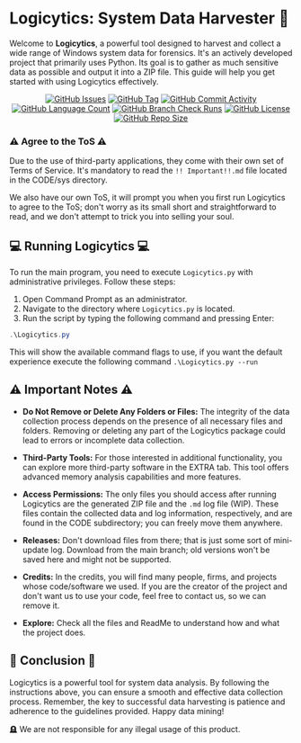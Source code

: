 # Logicytics: System Data Harvester 📎

Welcome to **Logicytics**, a powerful tool designed to harvest and collect a wide range of Windows system data for forensics. It's an actively developed project that primarily uses Python. Its goal is to gather as much sensitive data as possible and output it into a ZIP file. This guide will help you get started with using Logicytics effectively.

<div align="center">
    <a href="https://github.com/DefinetlyNotAI/Logicytics/issues"><img src="https://img.shields.io/github/issues/DefinetlyNotAI/Logicytics" alt="GitHub Issues"></a>
    <a href="https://github.com/DefinetlyNotAI/Logicytics/tags"><img src="https://img.shields.io/github/v/tag/DefinetlyNotAI/Logicytics" alt="GitHub Tag"></a>
    <a href="https://github.com/DefinetlyNotAI/Logicytics/graphs/commit-activity"><img src="https://img.shields.io/github/commit-activity/t/DefinetlyNotAI/Logicytics" alt="GitHub Commit Activity"></a>
    <a href="https://github.com/DefinetlyNotAI/Logicytics/languages"><img src="https://img.shields.io/github/languages/count/DefinetlyNotAI/Logicytics" alt="GitHub Language Count"></a>
    <a href="https://github.com/DefinetlyNotAI/Logicytics/actions"><img src="https://img.shields.io/github/check-runs/DefinetlyNotAI/Logicytics/main" alt="GitHub Branch Check Runs"></a>
    <a href="https://github.com/DefinetlyNotAI/Logicytics/blob/master/LICENSE"><img src="https://img.shields.io/github/license/DefinetlyNotAI/Logicytics" alt="GitHub License"></a>
    <a href="https://github.com/DefinetlyNotAI/Logicytics"><img src="https://img.shields.io/github/repo-size/DefinetlyNotAI/Logicytics" alt="GitHub Repo Size"></a>
</div>


### ⚠️ Agree to the ToS ⚠️

Due to the use of third-party applications, they come with their own set of Terms of Service. It's mandatory to read the `!! Important!!.md` file located in the CODE/sys directory.

We also have our own ToS, it will prompt you when you first run Logicytics to agree to the ToS; don't worry as its small short and straightforward to read, and we don't attempt to trick you into selling your soul.

## 💻 Running Logicytics 💻

To run the main program, you need to execute `Logicytics.py` with administrative privileges. Follow these steps:

1. Open Command Prompt as an administrator.
2. Navigate to the directory where `Logicytics.py` is located.
3. Run the script by typing the following command and pressing Enter:

```powershell
.\Logicytics.py
```

This will show the available command flags to use, if you want the default experience execute the following command `.\Logicytics.py --run`

## ⚠️ Important Notes ⚠️

- **Do Not Remove or Delete Any Folders or Files:** The integrity of the data collection process depends on the presence of all necessary files and folders. Removing or deleting any part of the Logicytics package could lead to errors or incomplete data collection.

- **Third-Party Tools:** For those interested in additional functionality, you can explore more third-party software in the EXTRA tab. This tool offers advanced memory analysis capabilities and more features.

- **Access Permissions:** The only files you should access after running Logicytics are the generated ZIP file and the `.md` log file (WIP). These files contain the collected data and log information, respectively, and are found in the CODE subdirectory; you can freely move them anywhere.

- **Releases:** Don't download files from there; that is just some sort of mini-update log. Download from the main branch; old versions won't be saved here and might not be supported.

- **Credits:** In the credits, you will find many people, firms, and projects whose code/software we used. If you are the creator of the project and don't want us to use your code, feel free to contact us, so we can remove it.

- **Explore:** Check all the files and ReadMe to understand how and what the project does.

## 📀 Conclusion 📀

Logicytics is a powerful tool for system data analysis. By following the instructions above, you can ensure a smooth and effective data collection process. Remember, the key to successful data harvesting is patience and adherence to the guidelines provided. Happy data mining!

🪦 We are not responsible for any illegal usage of this product.
